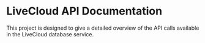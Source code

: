 LiveCloud API Documentation
=========


This project is designed to give a detailed overview of the API calls available in the LiveCloud database service.
